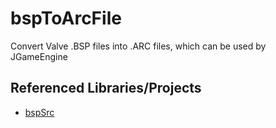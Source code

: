 # bspToArcFile
Convert Valve .BSP files into .ARC files, which can be used by JGameEngine

<h2>Referenced Libraries/Projects</h2>
<ul>
<li><a href="https://github.com/ata4/bspsrc">bspSrc</a></li>
</ul>
